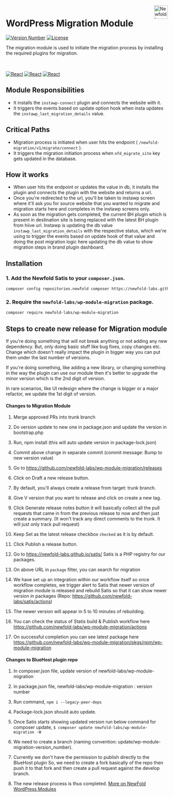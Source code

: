 <a href="https://newfold.com/" target="_blank">
    <img src="https://newfold.com/content/experience-fragments/newfold/site-header/master/_jcr_content/root/header/logo.coreimg.svg/1621395071423/newfold-digital.svg" alt="Newfold Logo" title="Newfold Digital" align="right" 
height="42" />
</a>

# WordPress Migration Module
[![Version Number](https://img.shields.io/github/v/release/newfold-labs/wp-module-migration?color=77dd77&labelColor=00000&style=for-the-badge)](https://github.com/newfold/wp-module-migration/releases)
[![License](https://img.shields.io/github/license/newfold-labs/wp-module-migration?labelColor=333333&color=666666&style=for-the-badge)](https://raw.githubusercontent.com/newfold-labs/wp-module-migration/master/LICENSE)

The migration module is used to initiate the migration process by installing the required plugins for migration.

<br><br>
[![React](https://img.shields.io/badge/Wordpress-21759B?style=for-the-badge&logo=wordpress&logoColor=white)]()
[![React](https://img.shields.io/badge/PHP-777BB4?style=for-the-badge&logo=php&logoColor=white)]()
[![React](https://shields.io/badge/react-black?logo=react&style=for-the-badge)]()
<br>

## Module Responsibilities

- It installs the `instawp-connect` plugin and connects the website with it.
- It triggers the events based on update option hook when insta updates the `instawp_last_migration_details` value.

## Critical Paths
- Migration process is initiated when user hits the endpoint ( `/newfold-migration/v1/migrate/connect` ).
- It triggers the migration initiation process when `nfd_migrate_site` key gets updated in the database.

## How it works
- When user hits the endpoint or updates the value in db, it installs the plugin and connects the plugin with the website and returns a url.
- Once you're redirected to the url, you'll be taken to instawp screen where it'll ask you for source website that you wanted to migrate and migration starts here and completes in the instawp screens only.
- As soon as the migration gets completed, the current BH plugin which is present in destination site is being replaced with the latest BH plugin from hiive url. Instawp is updating the db  value `instawp_last_migration_details` with the respective status, which we're using to trigger the events based on update hook of that value and doing the post migration logic here updating the db value to show migration steps in brand plugin dashboard.

## Installation

### 1. Add the Newfold Satis to your `composer.json`.

 ```bash
 composer config repositories.newfold composer https://newfold-labs.github.io/satis
 ```

### 2. Require the `newfold-labs/wp-module-migration` package.

 ```bash
 composer require newfold-labs/wp-module-migration
 ```

## Steps to create new release for Migration module

If you're doing something that will not break anything or not adding any new dependency. But, only doing basic stuff like bug fixes, copy changes etc. Change which doesn't really impact the plugin in bigger way you can put them under the last number of versions. 

If you're doing something, like adding a new library, or changing something in the way the plugin can use our module then it's better to upgrade the minor version which is the 2nd digit of version. 

In rare scenarios, like UI redesign where the change is bigger or a major refactor, we update the 1st digit of version. 

#### Changes to Migration Module

1. Merge approved PRs into trunk branch

2. Do version update to new one in package.json and update the version in bootstrap.php 

3. Run, npm install (this will auto update version in package-lock.json) 

4. Commit above change in separate commit (commit message: Bump to new version value) 

5. Go to https://github.com/newfold-labs/wp-module-migration/releases 

6. Click on Draft a new release button.

7. By default, you'll always create a release from target: trunk branch.

8. Give V version that you want to release and click on create a new tag. 

9. Click Generate release notes button it will basically collect all the pull requests that came in from the previous release to now and then just create a summary. (It won't track any direct comments to the trunk. It will just only track pull request) 

10. Keep Set as the latest release checkbox `checked` as it is by default. 

11. Click Publish a release button. 

12. Go to https://newfold-labs.github.io/satis/ Satis is a PHP registry for our packages. 

13. On above URL in `package` filter, you can search for migration 

14. We have set up an integration within our workflow itself so once workflow completes, we trigger alert to Satis that newer version of migration module is released and rebuild Satis so that it can show newer version in packages (Repo: https://github.com/newfold-labs/satis/actions) 

15. The newer version will appear in 5 to 10 minutes of rebuilding. 

16. You can check the status of Statis build & Publish workflow here https://github.com/newfold-labs/wp-module-migration/actions 

17. On successful completion you can see latest package here https://github.com/newfold-labs/wp-module-migration/pkgs/npm/wp-module-migration 

#### Changes to BlueHost plugin repo

1. In composer.json file, update version of newfold-labs/wp-module-migration 

2. In package.json file, newfold-labs/wp-module-migration : version number 

3. Run command, 
```npm i --legacy-peer-deps```  

4. Package-lock.json should auto update. 

5. Once Satis starts showing updated version run below command for composer update, 
```$ composer update newfold-labs/wp-module-migration -W``` 

6. We need to create a branch (naming convention: update/wp-module-migration-version_number). 

7. Currently we don't have the permission to publish directly to the BlueHost plugin So, we need to create a fork basically of the repo then push it to that fork and then create a pull request against the develop branch. 

8. The new release process is thus completed. 
[More on NewFold WordPress Modules](https://github.com/newfold-labs/wp-module-loader)